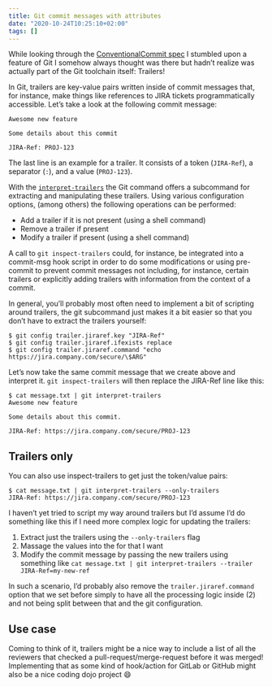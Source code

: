 ```yaml
---
title: Git commit messages with attributes
date: "2020-10-24T10:25:10+02:00"
tags: []
---
```


While looking through the [ConventionalCommit spec](https://www.conventionalcommits.org/en/v1.0.0/) I stumbled upon a feature of Git I somehow always thought was there but hadn’t realize was actually part of the Git toolchain itself: Trailers!

In Git, trailers are key-value pairs written inside of commit messages that, for instance, make things like references to JIRA tickets programmatically accessible. Let’s take a look at the following commit message:

	Awesome new feature
	
	Some details about this commit
	
	JIRA-Ref: PROJ-123

The last line is an example for a trailer. It consists of a token (`JIRA-Ref`), a separator (`:`), and a value (`PROJ-123`).

With the [`interpret-trailers`](https://git-scm.com/docs/git-interpret-trailers) the Git command offers a subcommand for extracting and manipulating these trailers. Using various configuration options, (among others) the following operations can be performed:

- Add a trailer if it is not present (using a shell command)
- Remove a trailer if present
- Modify a trailer if present (using a shell command)

A call to `git inspect-trailers` could, for instance, be integrated into a commit-msg hook script in order to do some modifications or using pre-commit to prevent commit messages not including, for instance, certain trailers or explicitly adding trailers with information from the context of a commit.

In general, you’ll probably most often need to implement a bit of scripting around trailers, the git subcommand just makes it a bit easier so that you don’t have to extract the trailers yourself:

	$ git config trailer.jiraref.key "JIRA-Ref"
	$ git config trailer.jiraref.ifexists replace
	$ git config trailer.jiraref.command "echo https://jira.company.com/secure/\$ARG"

Let’s now take the same commit message that we create above and interpret it. `git inspect-trailers` will then replace the JIRA-Ref line like this:

	$ cat message.txt | git interpret-trailers
	Awesome new feature
	
	Some details about this commit.
	
	JIRA-Ref: https://jira.company.com/secure/PROJ-123

## Trailers only

You can also use inspect-trailers to get just the token/value pairs:

	$ cat message.txt | git interpret-trailers --only-trailers
	JIRA-Ref: https://jira.company.com/secure/PROJ-123

I haven’t yet tried to script my way around trailers but I’d assume I’d do something like this if I need more complex logic for updating the trailers:

1. Extract just the trailers using the `--only-trailers` flag
2. Massage the values into the for that I want
3. Modify the commit message by passing the new trailers using something like `cat message.txt | git interpret-trailers --trailer JIRA-Ref=my-new-ref`

In such a scenario, I’d probably also remove the `trailer.jiraref.command` option that we set before simply to have all the processing logic inside (2) and not being split between that and the git configuration.

## Use case

Coming to think of it, trailers might be a nice way to include a list of all the reviewers that checked a pull-request/merge-request before it was merged! Implementing that as some kind of hook/action for GitLab or GitHub might also be a nice coding dojo project 😄
